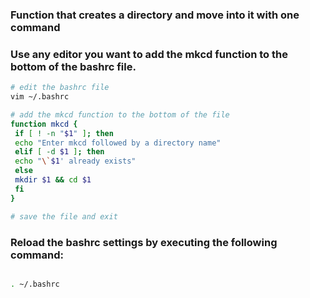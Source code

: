 ### Function that creates a directory and move into it with one command

### Use any editor you want to add the mkcd function to the bottom of the bashrc file.

```sh
# edit the bashrc file
vim ~/.bashrc

# add the mkcd function to the bottom of the file
function mkcd {
 if [ ! -n "$1" ]; then
 echo "Enter mkcd followed by a directory name"
 elif [ -d $1 ]; then
 echo "\`$1' already exists"
 else
 mkdir $1 && cd $1
 fi
}

# save the file and exit
```

### Reload the bashrc settings by executing the following command:

```sh

. ~/.bashrc

```